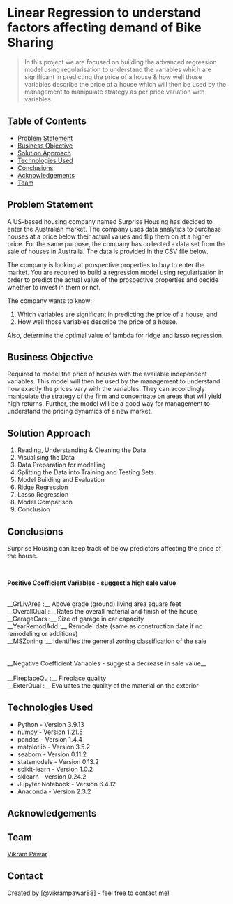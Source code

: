 # Linear Regression to understand factors affecting demand of Bike Sharing
> In this project we are focused on building the advanced regression model using regularisation to understand the variables which are significant in predicting the price of a house & how well those variables describe the price of a house which will then be used by the management to manipulate strategy as per price variation with variables.


## Table of Contents
* [Problem Statement](#problem-statement)
* [Business Objective](#business-objective)
* [Solution Approach](#analysis-approach)
* [Technologies Used](#technologies-used)
* [Conclusions](#conclusions)
* [Acknowledgements](#acknowledgements)
* [Team](#team)

<!-- You can include any other section that is pertinent to your problem -->

## Problem Statement
A US-based housing company named Surprise Housing has decided to enter the Australian market. The company uses data analytics to purchase houses at a price below their actual values and flip them on at a higher price. For the same purpose, the company has collected a data set from the sale of houses in Australia. The data is provided in the CSV file below.

The company is looking at prospective properties to buy to enter the market. You are required to build a regression model using regularisation in order to predict the actual value of the prospective properties and decide whether to invest in them or not.

The company wants to know:

1. Which variables are significant in predicting the price of a house, and
2. How well those variables describe the price of a house.

Also, determine the optimal value of lambda for ridge and lasso regression.

## Business Objective
Required to model the price of houses with the available independent variables. This model will then be used by the management to understand how exactly the prices vary with the variables. They can accordingly manipulate the strategy of the firm and concentrate on areas that will yield high returns. Further, the model will be a good way for management to understand the pricing dynamics of a new market.


## Solution Approach
1. Reading, Understanding & Cleaning the Data
2. Visualising the Data
3. Data Preparation for modelling
4. Splitting the Data into Training and Testing Sets
5. Model Building and Evaluation
6. Ridge Regression
7. Lasso Regression
8. Model Comparison
9. Conclusion

## Conclusions

Surprise Housing can keep track of below predictors affecting the price of the house.

<br/>

__Positive Coefficient Variables - suggest a high sale value__
<br/>

<br/>
__GrLivArea :__ Above grade (ground) living area square feet
<br/>
__OverallQual :__ Rates the overall material and finish of the house
<br/>
__GarageCars :__ Size of garage in car capacity
<br/>
__YearRemodAdd :__ Remodel date (same as construction date if no remodeling or additions)
<br/>
__MSZoning :__ Identifies the general zoning classification of the sale
<br/>
<br/>
<br/>
__Negative Coefficient Variables - suggest a decrease in sale value__
<br/>

<br/>
__FireplaceQu :__ Fireplace quality
<br/>
__ExterQual :__ Evaluates the quality of the material on the exterior
<br/>

## Technologies Used
- Python - Version 3.9.13
- numpy - Version 1.21.5
- pandas - Version 1.4.4
- matplotlib - Version 3.5.2
- seaborn - Version 0.11.2
- statsmodels - Version 0.13.2
- scikit-learn - Version 1.0.2
- sklearn - version 0.24.2
- Jupyter Notebook - Version 6.4.12
- Anaconda - Version 2.3.2

## Acknowledgements

## Team
[Vikram Pawar](https://www.linkedin.com/in/vikrampawar88/)


## Contact
Created by [@vikrampawar88] - feel free to contact me!



<!-- Optional -->
<!-- ## License -->
<!-- This project is open source and available under the [... License](). -->

<!-- You don't have to include all sections - just the one's relevant to your project -->
